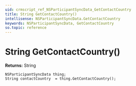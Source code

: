 ```yaml
---
uid: crmscript_ref_NSParticipantSyncData_GetContactCountry
title: String GetContactCountry()
intellisense: NSParticipantSyncData.GetContactCountry
keywords: NSParticipantSyncData, GetContactCountry
so.topic: reference
---
```


# String GetContactCountry()

**Returns:** String

```crmscript
NSParticipantSyncData thing;
String contactCountry  = thing.GetContactCountry();
```

